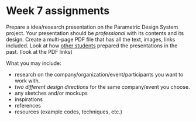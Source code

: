 # Week 7 assignments

Prepare a idea/research presentation on the Parametric Design System project. Your presentation should be *professional* with its contents and its design. Create a multi-page PDF file that has all the text, images, links included. Look at how [other students](http://mica-gd405.paperdove.com/2017/) prepared the presentations in the past. (look at the PDF links)

What you may include:
- research on the company/organization/event/participants you want to work with.
- *two different design directions* for the same company/event you choose.
- any sketches and/or mockups
- inspirations
- references
- resources (example codes, techniques, etc.)



